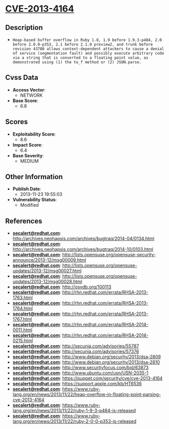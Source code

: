 
# [CVE-2013-4164](https://cve.mitre.org/cgi-bin/cvename.cgi?name=CVE-2013-4164)

## Description

- `Heap-based buffer overflow in Ruby 1.8, 1.9 before 1.9.3-p484, 2.0 before 2.0.0-p353, 2.1 before 2.1.0 preview2, and trunk before revision 43780 allows context-dependent attackers to cause a denial of service (segmentation fault) and possibly execute arbitrary code via a string that is converted to a floating point value, as demonstrated using (1) the to_f method or (2) JSON.parse.`

## Cvss Data

- **Access Vector**:
  - NETWORK
- **Base Score**:
  - 6.8

## Scores

- **Exploitability Score**:
  - 8.6
- **Impact Score**:
  - 6.4
- **Base Severity**:
  - MEDIUM

## Other Information

- **Publish Date**:
  - 2013-11-23 19:55:03
- **Vulnerability Status**:
  - Modified

## References

- **secalert@redhat.com**: http://archives.neohapsis.com/archives/bugtraq/2014-04/0134.html
- **secalert@redhat.com**: http://archives.neohapsis.com/archives/bugtraq/2014-10/0103.html
- **secalert@redhat.com**: http://lists.opensuse.org/opensuse-security-announce/2013-12/msg00009.html
- **secalert@redhat.com**: http://lists.opensuse.org/opensuse-updates/2013-12/msg00027.html
- **secalert@redhat.com**: http://lists.opensuse.org/opensuse-updates/2013-12/msg00028.html
- **secalert@redhat.com**: http://osvdb.org/100113
- **secalert@redhat.com**: http://rhn.redhat.com/errata/RHSA-2013-1763.html
- **secalert@redhat.com**: http://rhn.redhat.com/errata/RHSA-2013-1764.html
- **secalert@redhat.com**: http://rhn.redhat.com/errata/RHSA-2013-1767.html
- **secalert@redhat.com**: http://rhn.redhat.com/errata/RHSA-2014-0011.html
- **secalert@redhat.com**: http://rhn.redhat.com/errata/RHSA-2014-0215.html
- **secalert@redhat.com**: http://secunia.com/advisories/55787
- **secalert@redhat.com**: http://secunia.com/advisories/57376
- **secalert@redhat.com**: http://www.debian.org/security/2013/dsa-2809
- **secalert@redhat.com**: http://www.debian.org/security/2013/dsa-2810
- **secalert@redhat.com**: http://www.securityfocus.com/bid/63873
- **secalert@redhat.com**: http://www.ubuntu.com/usn/USN-2035-1
- **secalert@redhat.com**: https://puppet.com/security/cve/cve-2013-4164
- **secalert@redhat.com**: https://support.apple.com/kb/HT6536
- **secalert@redhat.com**: https://www.ruby-lang.org/en/news/2013/11/22/heap-overflow-in-floating-point-parsing-cve-2013-4164
- **secalert@redhat.com**: https://www.ruby-lang.org/en/news/2013/11/22/ruby-1-9-3-p484-is-released
- **secalert@redhat.com**: https://www.ruby-lang.org/en/news/2013/11/22/ruby-2-0-0-p353-is-released
